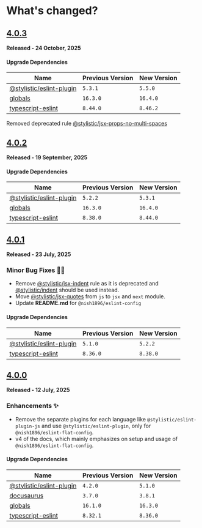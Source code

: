 # **What's changed?**

## [4.0.3](https://github.com/nishkohli96/eslint-config/tree/v4.0.2)

**Released - 24 October, 2025**

#### Upgrade Dependencies

| Name | Previous Version | New Version |
|-|-|-|
|[@stylistic/eslint-plugin](https://www.npmjs.com/package/@stylistic/eslint-plugin)| `5.3.1` | `5.5.0` |
|[globals](https://www.npmjs.com/package/globals)| `16.3.0` | `16.4.0`|
|[typescript-eslint](https://www.npmjs.com/package/typescript-eslint)| `8.44.0` | `8.46.2` |

Removed deprecated rule [@stylistic/jsx-props-no-multi-spaces](https://eslint.style/rules/jsx-props-no-multi-spaces)

## [4.0.2](https://github.com/nishkohli96/eslint-config/tree/v4.0.2)

**Released - 19 September, 2025**

#### Upgrade Dependencies

| Name | Previous Version | New Version |
|-|-|-|
|[@stylistic/eslint-plugin](https://www.npmjs.com/package/@stylistic/eslint-plugin)| `5.2.2` | `5.3.1` |
|[globals](https://www.npmjs.com/package/globals)| `16.3.0` | `16.4.0`|
|[typescript-eslint](https://www.npmjs.com/package/typescript-eslint)| `8.38.0` | `8.44.0` |


## [4.0.1](https://github.com/nishkohli96/eslint-config/tree/v4.0.1)

**Released - 23 July, 2025**

### Minor Bug Fixes 🔧🐞

- Remove [@stylistic/jsx-indent](https://eslint.style/rules/jsx-indent) rule as it is deprecated and [@stylistic/indent](https://eslint.style/rules/indent) should be used instead.
- Move [@stylistic/jsx-quotes](https://eslint.style/rules/jsx-quotes) from `js` to `jsx` and `next` module.
- Update **README.md** for `@nish1896/eslint-config`

#### Upgrade Dependencies

| Name | Previous Version | New Version |
|-|-|-|
|[@stylistic/eslint-plugin](https://www.npmjs.com/package/@stylistic/eslint-plugin)| `5.1.0` | `5.2.2` |
|[typescript-eslint](https://www.npmjs.com/package/typescript-eslint)| `8.36.0` | `8.38.0` |


## [4.0.0](https://github.com/nishkohli96/eslint-config/tree/v4.0.0)

**Released - 12 July, 2025**

### Enhancements ✨

- Remove the separate plugins for each language like `@stylistic/eslint-plugin-js` and use `@stylistic/eslint-plugin`, only for `@nish1896/eslint-flat-config`.
- v4 of the docs, which mainly emphasizes on setup and usage of `@nish1896/eslint-flat-config`.

#### Upgrade Dependencies

| Name | Previous Version | New Version |
|-|-|-|
|[@stylistic/eslint-plugin](https://www.npmjs.com/package/@stylistic/eslint-plugin)| `4.2.0` | `5.1.0` |
|[docusaurus](https://docusaurus.io/)| `3.7.0` | `3.8.1` |
|[globals](https://www.npmjs.com/package/globals)| `16.1.0` | `16.3.0`|
|[typescript-eslint](https://www.npmjs.com/package/typescript-eslint)| `8.32.1` | `8.36.0` |

